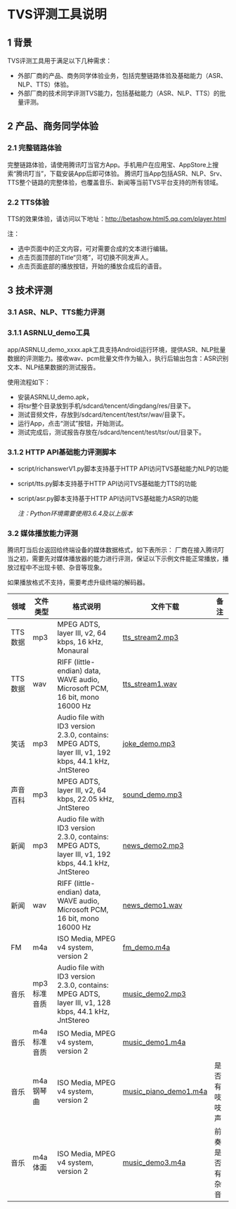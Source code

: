 # TVS评测工具说明

## 1 背景
TVS评测工具用于满足以下几种需求：
- 外部厂商的产品、商务同学体验业务，包括完整链路体验及基础能力（ASR、NLP、TTS）体验。
- 外部厂商的技术同学评测TVS能力，包括基础能力（ASR、NLP、TTS）的批量评测。

## 2 产品、商务同学体验
### 2.1 完整链路体验
完整链路体验，请使用腾讯叮当官方App。手机用户在应用宝、AppStore上搜索“腾讯叮当”，下载安装App后即可体验。
腾讯叮当App包括ASR、NLP、Srv、TTS整个链路的完整体验，也覆盖音乐、新闻等当前TVS平台支持的所有领域。
### 2.2 TTS体验
TTS的效果体验，请访问以下地址：http://betashow.html5.qq.com/player.html

注：
- 选中页面中的正文内容，可对需要合成的文本进行编辑。
- 点击页面顶部的Title“贝塔”，可切换不同发声人。
- 点击页面底部的播放按钮，开始的播放合成后的语音。

## 3 技术评测
### 3.1 ASR、NLP、TTS能力评测
### 3.1.1 ASRNLU_demo工具
app/ASRNLU_demo_xxxx.apk工具支持Android运行环境，提供ASR、NLP批量数据的评测能力。接收wav、pcm批量文件作为输入，执行后输出包含：ASR识别文本、NLP结果数据的测试报告。

使用流程如下：
- 安装ASRNLU_demo.apk，
- 将tsr整个目录放到手机/sdcard/tencent/dingdang/res/目录下。
- 测试音频文件，存放到/sdcard/tencent/test/tsr/wav/目录下。
- 运行App，点击“测试”按钮，开始测试。
- 测试完成后，测试报告存放在/sdcard/tencent/test/tsr/out/目录下。

### 3.1.2 HTTP API基础能力评测脚本
* script/richanswerV1.py脚本支持基于HTTP API访问TVS基础能力NLP的功能
* script/tts.py脚本支持基于HTTP API访问TVS基础能力TTS的功能
* script/asr.py脚本支持基于HTTP API访问TVS基础能力ASR的功能

	*注：Python环境需要使用3.6.4及以上版本*

### 3.2 媒体播放能力评测
腾讯叮当后台返回给终端设备的媒体数据格式，如下表所示：
厂商在接入腾讯叮当之初，需要先对媒体播放器的能力进行评测，保证以下示例文件能正常播放，播放过程中不出现卡顿、杂音等现象。

如果播放格式不支持，需要考虑升级终端的解码器。

| 领域        | 文件类型   |  格式说明  | 文件下载 | 备注 |
| --------    | -----      |  -----     | -----    | ---- |
| TTS数据     |mp3         |   MPEG ADTS, layer III, v2,  64 kbps, 16 kHz, Monaural                                                 |   [tts_stream2.mp3](https://github.com/TencentDingdang/tvs-tools/blob/master/evaluate/media/data/tts_stream2.mp3 "tts_stream2.mp3")     |       |
| TTS数据     |wav         |   RIFF (little-endian) data, WAVE audio, Microsoft PCM, 16 bit, mono 16000 Hz                          |   [tts_stream1.wav](https://github.com/TencentDingdang/tvs-tools/blob/master/evaluate/media/data/tts_stream1.wav "tts_stream1.wav")     |       |
| 笑话        |mp3         |  Audio file with ID3 version 2.3.0, contains: MPEG ADTS, layer III, v1, 192 kbps, 44.1 kHz, JntStereo  |   [joke_demo.mp3](https://github.com/TencentDingdang/tvs-tools/blob/master/evaluate/media/data/joke_demo.mp3 "joke_demo.mp3")           |       |
| 声音百科    |mp3         |  MPEG ADTS, layer III, v2,  64 kbps, 22.05 kHz, JntStereo                                              |   [sound_demo.mp3](https://github.com/TencentDingdang/tvs-tools/blob/master/evaluate/media/data/sound_demo.mp3 "sound_demo.mp3")        |       |
| 新闻        |mp3         | Audio file with ID3 version 2.3.0, contains: MPEG ADTS, layer III, v1, 192 kbps, 44.1 kHz, JntStereo   |   [news_demo2.mp3](https://github.com/TencentDingdang/tvs-tools/blob/master/evaluate/media/data/news_demo2.mp3 "news_demo2.mp3")        |       |
| 新闻        |wav         | RIFF (little-endian) data, WAVE audio, Microsoft PCM, 16 bit, mono 16000 Hz                            |   [news_demo1.wav](https://github.com/TencentDingdang/tvs-tools/blob/master/evaluate/media/data/news_demo1.wav "news_demo1.wav")        |       |
| FM          |m4a         | ISO Media, MPEG v4 system, version 2                                                                   |   [fm_demo.m4a](https://github.com/TencentDingdang/tvs-tools/blob/master/evaluate/media/data/fm_demo.m4a "fm_demo.m4a")     | |
| 音乐        |mp3标准音质 | Audio file with ID3 version 2.3.0, contains: MPEG ADTS, layer III, v1, 128 kbps, 44.1 kHz, JntStereo   |   [music_demo2.mp3](https://github.com/TencentDingdang/tvs-tools/blob/master/evaluate/media/data/music_demo2.mp3 "music_demo2.mp3")     |       |
| 音乐        |m4a标准音质 | ISO Media, MPEG v4 system, version 2                                                                   |   [music_demo1.m4a](https://github.com/TencentDingdang/tvs-tools/blob/master/evaluate/media/data/music_demo1.m4a "music_demo1.m4a")     |       |
| 音乐        |m4a钢琴曲   | ISO Media, MPEG v4 system, version 2                                                                   |   [music_piano_demo1.m4a](https://github.com/TencentDingdang/tvs-tools/blob/master/evaluate/media/data/music_piano_demo1.m4a "music_piano_demo1.m4a")     |是否有吱吱声|
| 音乐        |m4a体面     | ISO Media, MPEG v4 system, version 2                                                                   |   [music_demo3.m4a](https://github.com/TencentDingdang/tvs-tools/blob/master/evaluate/media/data/music_demo3.m4a "music_demo3.m4a")     |前奏是否有杂音|
